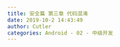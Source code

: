 ```yaml
---
title: 安全篇 第三章 代码混淆
date: 2019-10-2 14:43:49
author: Cutler
categories: Android - 02 - 中级开发
---
```


<br><br>